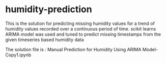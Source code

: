 # humidity-prediction

This is the solution for predicting missing humidity values for a trend of humidity values recorded over a continuous period of time.
scikit learns ARIMA model was used and tuned to predict missing timestamps from the given timeseries based humidity data


The solution file is : Manual Prediction for Humidity Using ARIMA Model-Copy1.ipynb
